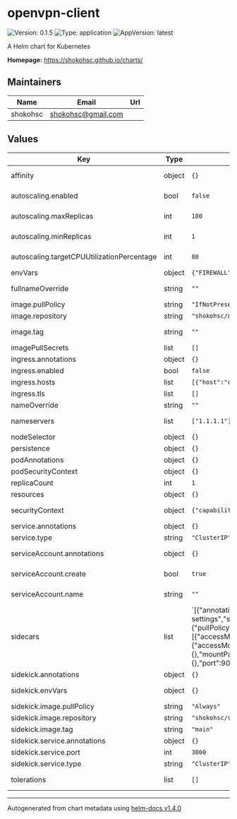 # openvpn-client

![Version: 0.1.5](https://img.shields.io/badge/Version-0.1.5-informational?style=flat-square) ![Type: application](https://img.shields.io/badge/Type-application-informational?style=flat-square) ![AppVersion: latest](https://img.shields.io/badge/AppVersion-latest-informational?style=flat-square)

A Helm chart for Kubernetes

**Homepage:** <https://shokohsc.github.io/charts/>

## Maintainers

| Name | Email | Url |
| ---- | ------ | --- |
| shokohsc | shokohsc@gmail.com |  |

## Values

| Key | Type | Default | Description |
|-----|------|---------|-------------|
| affinity | object | `{}` | node/pod affinities (requires Kubernetes >=1.6) |
| autoscaling.enabled | bool | `false` | HorizontalPodAutoscaler toggle |
| autoscaling.maxReplicas | int | `100` | HorizontalPodAutoscaler maximum replicas |
| autoscaling.minReplicas | int | `1` | HorizontalPodAutoscaler minimum replicas |
| autoscaling.targetCPUUtilizationPercentage | int | `80` | HorizontalPodAutoscaler targetCPUUtilizationPercentage |
| envVars | object | `{"FIREWALL":"","ROUTE":"192.168.1.0/24","TZ":"UTC"}` | Pod environment variables |
| fullnameOverride | string | `""` | release full release name override option |
| image.pullPolicy | string | `"IfNotPresent"` | container image pull policy |
| image.repository | string | `"shokohsc/openvpn-client"` | container image repository |
| image.tag | string | `""` | container image tag or Chart appVersion if undefined |
| imagePullSecrets | list | `[]` | registry secret |
| ingress.annotations | object | `{}` | Ingress annotations |
| ingress.enabled | bool | `false` | Ingress toggle |
| ingress.hosts | list | `[{"host":"chart-example.local","paths":[]}]` | Ingress hosts entries |
| ingress.tls | list | `[]` | Ingress tls entries |
| nameOverride | string | `""` | release name override option |
| nameservers | list | `["1.1.1.1"]` | Upstream nameservers for vpn to use |
| nodeSelector | object | `{}` | node labels for pod assignment |
| persistence | object | `{}` |  |
| podAnnotations | object | `{}` | Pod annotations |
| podSecurityContext | object | `{}` | Pod security group context |
| replicaCount | int | `1` | pods replica count |
| resources | object | `{}` | pod resource requests & limits |
| securityContext | object | `{"capabilities":{"add":["NET_ADMIN"]}}` | Deployment security group context |
| service.annotations | object | `{}` | Service annotations |
| service.type | string | `"ClusterIP"` | Service type |
| serviceAccount.annotations | object | `{}` | Annotations to add to the service account |
| serviceAccount.create | bool | `true` | Specifies whether a service account should be created |
| serviceAccount.name | string | `""` | The name of the service account to use |
| sidecars | list | `[{"annotations":{},"configMap":{"mountPath":"/cfg","name":"transmission-settings","source":"/cfg/settings.json","target":"/config/settings.json"},"envVars":{"TZ":"UTC"},"image":{"pullPolicy":"IfNotPresent","repository":"linuxserver/transmission","tag":"latest"},"name":"transmission","persistence":[{"accessModes":["ReadWriteOnce"],"annotations":{},"mountPath":"/config","name":"config","size":"200Mi"},{"accessModes":["ReadWriteOnce"],"annotations":{},"mountPath":"/downloads","name":"download","size":"1Gi"}],"resources":{},"service":{"annotations":{},"port":9091,"type":"ClusterIP"},"startupProbe":"ps -fe | grep '/usr/bin/trans[m]ission-daemon -g /config -c /watch -f'"}]` | Pod sidecars |
| sidekick.annotations | object | `{}` | Sidekick pod annotations |
| sidekick.envVars | object | `{}` | Sidekick pod environment variables |
| sidekick.image.pullPolicy | string | `"Always"` | container image pull policy |
| sidekick.image.repository | string | `"shokohsc/sidekick"` | Sidekick image repository |
| sidekick.image.tag | string | `"main"` | Sidekick image tag |
| sidekick.service.annotations | object | `{}` | Sidekick service annotations |
| sidekick.service.port | int | `3000` | Sidekick service port |
| sidekick.service.type | string | `"ClusterIP"` | Sidekick service type |
| tolerations | list | `[]` | node taints to tolerate (requires Kubernetes >=1.6) |

----------------------------------------------
Autogenerated from chart metadata using [helm-docs v1.4.0](https://github.com/norwoodj/helm-docs/releases/v1.4.0)
